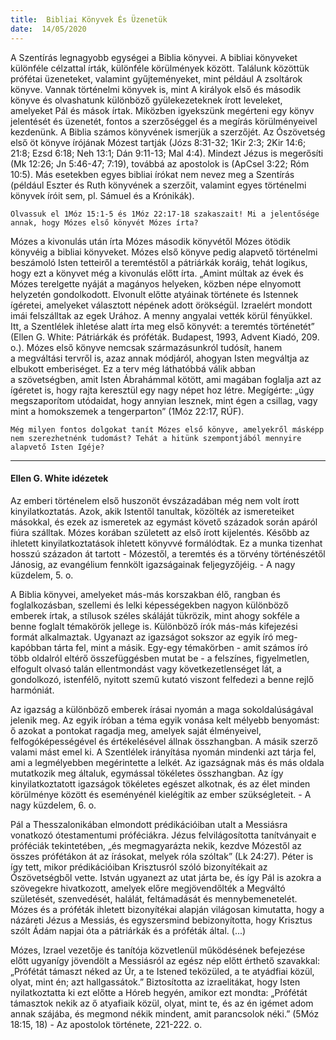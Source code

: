 ```yaml
---
title:  Bibliai Könyvek És Üzenetük
date:  14/05/2020
---
```


A Szentírás legnagyobb egységei a Biblia könyvei. A bibliai könyveket különféle célzattal írták, különféle körülmények között. Találunk közöttük prófétai üzeneteket, valamint gyűjteményeket, mint például A zsoltárok könyve. Vannak történelmi könyvek is, mint A királyok első és második könyve és olvashatunk különböző gyülekezeteknek írott leveleket, amelyeket Pál és mások írtak. Miközben igyekszünk megérteni egy könyv jelentését és üzenetét, fontos a szerzőséggel és a megírás körülményeivel kezdenünk. A Biblia számos könyvének ismerjük a szerzőjét. Az Ószövetség első öt könyve írójának Mózest tartják (Józs 8:31-32; 1Kir 2:3; 2Kir 14:6; 21:8; Ezsd 6:18; Neh 13:1; Dán 9:11-13; Mal 4:4). Mindezt Jézus is megerősíti (Mk 12:26; Jn 5:46-47; 7:19), továbbá az apostolok is (ApCsel 3:22; Róm 10:5). Más esetekben egyes bibliai írókat nem nevez meg a Szentírás (például Eszter és Ruth könyvének a szerzőit, valamint egyes történelmi könyvek íróit sem, pl. Sámuel és a Krónikák).

`Olvassuk el 1Móz 15:1-5 és 1Móz 22:17-18 szakaszait! Mi a jelentősége annak, hogy Mózes első könyvét Mózes írta?`

Mózes a kivonulás után írta Mózes második könyvétől Mózes ötödik könyvéig a bibliai könyveket. Mózes első könyve pedig alapvető történelmi beszámoló Isten tetteiről a teremtéstől a pátriárkák koráig, tehát logikus, hogy ezt a könyvet még a kivonulás előtt írta. „Amint múltak az évek és Mózes terelgette nyáját a magányos helyeken, közben népe elnyomott helyzetén gondolkodott. Elvonult előtte atyáinak története és Istennek ígéretei, amelyeket választott népének adott örökségül. Izraelért mondott imái felszálltak az egek Urához. A menny angyalai vették körül fényükkel. Itt, a Szentlélek ihletése alatt írta meg első könyvét: a teremtés történetét” (Ellen G. White: Pátriárkák és próféták. Budapest, 1993, Advent Kiadó, 209. o.). Mózes első könyve nemcsak származásunkról tudósít, hanem a megváltási tervről is, azaz annak módjáról, ahogyan Isten megváltja az elbukott emberiséget. Ez a terv még láthatóbbá válik abban a szövetségben, amit Isten Ábrahámmal kötött, ami magában foglalja azt az ígéretet is, hogy rajta keresztül egy nagy népet hoz létre. Megígérte: „úgy megszaporítom utódaidat, hogy annyian lesznek, mint égen a csillag, vagy mint a homokszemek a tengerparton” (1Móz 22:17, RÚF).

`Még milyen fontos dolgokat tanít Mózes első könyve, amelyekről másképp nem szerezhetnénk tudomást? Tehát a hitünk szempontjából mennyire alapvető Isten Igéje?`

---

#### Ellen G. White idézetek

Az emberi történelem első huszonöt évszázadában még nem volt írott kinyilatkoztatás. Azok, akik Istentől tanultak, közölték az ismereteiket másokkal, és ezek az ismeretek az egymást követő századok során apáról fiúra szálltak. Mózes korában született az első írott kijelentés. Később az ihletett kinyilatkoztatások ihletett könyvvé formálódtak. Ez a munka tizenhat hosszú századon át tartott - Mózestől, a teremtés és a törvény történészétől Jánosig, az evangélium fennkölt igazságainak feljegyzőjéig. - A nagy küzdelem, 5. o.

A Biblia könyvei, amelyeket más-más korszakban élő, rangban és foglalkozásban, szellemi és lelki képességekben nagyon különböző emberek írtak, a stílusok széles skáláját tükrözik, mint ahogy sokféle a benne foglalt témakörök jellege is. Különböző írók más-más kifejezési formát alkalmaztak. Ugyanazt az igazságot sokszor az egyik író meg-kapóbban tárta fel, mint a másik. Egy-egy témakörben - amit számos író több oldalról eltérő összefüggésben mutat be - a felszínes, figyelmetlen, elfogult olvasó talán ellentmondást vagy következetlenséget lát, a gondolkozó, istenfélő, nyitott szemű kutató viszont felfedezi a benne rejlő harmóniát.

Az igazság a különböző emberek írásai nyomán a maga sokoldalúságával jelenik meg. Az egyik íróban a téma egyik vonása kelt mélyebb benyomást: ő azokat a pontokat ragadja meg, amelyek saját élményeivel, felfogóképességével és értékelésével állnak összhangban. A másik szerző valami mást emel ki. A Szentlélek irányítása nyomán mindenki azt tárja fel, ami a legmélyebben megérintette a lelkét. Az igazságnak más és más oldala mutatkozik meg általuk, egymással tökéletes összhangban. Az így kinyilatkoztatott igazságok tökéletes egészet alkotnak, és az élet minden körülménye között és eseményénél kielégítik az ember szükségleteit. - A nagy küzdelem, 6. o.

Pál a Thesszalonikában elmondott prédikációiban utalt a Messiásra vonatkozó ótestamentumi próféciákra. Jézus felvilágosította tanítványait e próféciák tekintetében, „és megmagyarázta nekik, kezdve Mózestől az összes prófétákon át az írásokat, melyek róla szóltak” (Lk 24:27). Péter is így tett, mikor prédikációiban Krisztusról szóló bizonyítékait az Ószövetségből vette. István ugyanezt az utat járta be, és így Pál is azokra a szövegekre hivatkozott, amelyek előre megjövendőlték a Megváltó születését, szenvedését, halálát, feltámadását és mennybemenetelét. Mózes és a próféták ihletett bizonyítékai alapján világosan kimutatta, hogy a názáreti Jézus a Messiás, és egyszersmind bebizonyította, hogy Krisztus szólt Ádám napjai óta a pátriárkák és a próféták által. (...)

Mózes, Izrael vezetője és tanítója közvetlenül működésének befejezése előtt ugyanígy jövendölt a Messiásról az egész nép előtt érthető szavakkal: „Prófétát támaszt néked az Úr, a te Istened teközüled, a te atyádfiai közül, olyat, mint én; azt hallgassátok.” Biztosította az izraelitákat, hogy Isten nyilatkoztatta ki ezt előtte a Hóreb hegyén, amikor ezt mondta: „Prófétát támasztok nekik az ő atyafiaik közül, olyat, mint te, és az én igémet adom annak szájába, és megmond nékik mindent, amit parancsolok néki.” (5Móz 18:15, 18) - Az apostolok története, 221-222. o.


